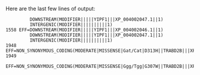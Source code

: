 Here are the last few lines of output:

```1557 EFF=DOWNSTREAM(MODIFIER|||||YIPF1|||XP_004002046.1||1)
         DOWNSTREAM(MODIFIER|||||YIPF1|||XP_004002047.1||1)
         INTERGENIC(MODIFIER||||||||||1)
1558 EFF=DOWNSTREAM(MODIFIER|||||YIPF1|||XP_004002046.1||1)
         DOWNSTREAM(MODIFIER|||||YIPF1|||XP_004002047.1||1)
         INTERGENIC(MODIFIER||||||||||1)
1948 EFF=NON_SYNONYMOUS_CODING(MODERATE|MISSENSE|Gat/Cat|D313H||TRABD2B|||XP_004003584.1|5|1)
1949
         EFF=NON_SYNONYMOUS_CODING(MODERATE|MISSENSE|Ggg/Tgg|G307W||TRABD2B|||XP_004003584.1|5|1)
```
